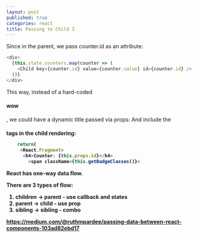 ```yaml
---
layout: post
published: true
categories: react
title: Passing to Child 3
---
```



Since in the parent, we pass counter.id as an attribute:

```javascript
<div>
  {this.state.counters.map(counter => (
    <Child key={counter.id} value={counter.value} id={counter.id} />
  ))}
</div>
```

This way, instead of a hard-coded <h4> wow </h4>, we could have a dynamic title passed via props:
And include the <h4> tags in the child rendering:

```javascript
    return(
     <React.Fragment>
      <h4>Counter: {this.props.id}</h4>
        <span className={this.getBadgeClasses()}>
```

React has one-way data flow.

There are 3 types of flow: 
1. children -> parent - use callback and states
2. parent -> child - use prop
3. sibling -> sibling - combo

https://medium.com/@ruthmpardee/passing-data-between-react-components-103ad82ebd17

